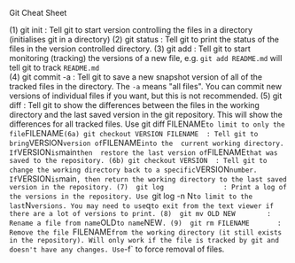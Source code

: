 Git Cheat Sheet

(1)  git init      : Tell git to start version controlling the files in a directory
                     (initialises git in a directory)
(2)  git status    : Tell git to print the status of the files in the version 
                     controlled directory.
(3)  git add       : Tell git to start monitoring (tracking) the versions of a new
                     file, e.g. `git add README.md` will tell git to track `README.md`   
(4)  git commit -a : Tell git to save a new snapshot version of all of the tracked
                     files in the directory. The `-a` means "all files". You can
                     commit new versions of individual files if you want, but this
                     is not recommended.
(5)  git diff      : Tell git to show the differences between the files in the working
                     directory and the last saved version in the git repository. This will
                     show the differences for all tracked files. Use
                     git diff FILENAME` to limit to only the file `FILENAME`
(6a) git checkout VERSION FILENAME  : Tell git to bring `VERSION` version of `FILENAME` into the 
                                      current working directory. If `VERSION` is `main` then 
                                      restore the last version of `FILENAME` that was saved
                                      to the repository.
(6b) git checkout VERSION  : Tell git to change the working directory back to a specific `VERSION`
                             number. If `VERSION` is `main`, then return the working directory to
                             the last saved version in the repository.
(7)  git log               : Print a log of the versions in the repository. Use `git log -n N`
                             to limit to the last `N` versions. You may need to use `q` to exit
                             from the text viewer if there are a lot of versions to print.
(8)  git mv OLD NEW        : Rename a file from name `OLD` to name `NEW`.
(9)  git rm FILENAME       : Remove the file `FILENAME` from the working directory (it still exists
                             in the repository). Will only work if the file is tracked by
                             git and doesn't have any changes. Use `-f` to force removal of files.
